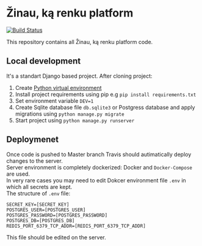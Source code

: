 # Žinau, ką renku platform

[![Build Status](https://travis-ci.org/zinaukarenku/zkr-platform.svg?branch=master)](https://travis-ci.org/zinaukarenku/zkr-platform)

This repository contains all Žinau, ką renku platform code. 

Local development
------------

It's a standart Django based project. After cloning project:
1. Create [Python virtual environment](https://docs.python.org/3/tutorial/venv.html)
2. Install project requirements using pip e.g `pip install requirements.txt`
3. Set environment variable `DEV=1`
4. Create Sqlite database file `db.sqlite3` or Postgress database and apply migrations using `python manage.py migrate`
5. Start project using `python manage.py runserver`

Deploymenet
------------
Once code is pushed to Master branch Travis should autimatically deploy changes to the server.  
Server environment is completely dockerized: Docker and `Docker-Compose` are used.  
In very rare cases you may need to edit Dokcer environment file `.env` in which all secrets are kept.  
The structure of `.env` file:  
```
SECRET_KEY=[SECRET_KEY]
POSTGRES_USER=[POSTGRES_USER]
POSTGRES_PASSWORD=[POSTGRES_PASSWORD]
POSTGRES_DB=[POSTGRES_DB]
REDIS_PORT_6379_TCP_ADDR=[REDIS_PORT_6379_TCP_ADDR]
```

This file should be edited on the server. 
